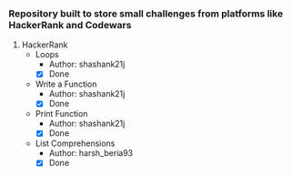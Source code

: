 ### Repository built to store small challenges from platforms like HackerRank and Codewars

1. HackerRank
    - Loops
        - Author: shashank21j
        - [x] Done
    - Write a Function
        - Author: shashank21j
        - [x] Done
    - Print Function
        - Author: shashank21j
        - [x] Done
    - List Comprehensions
       - Author: harsh_beria93
        - [x] Done
